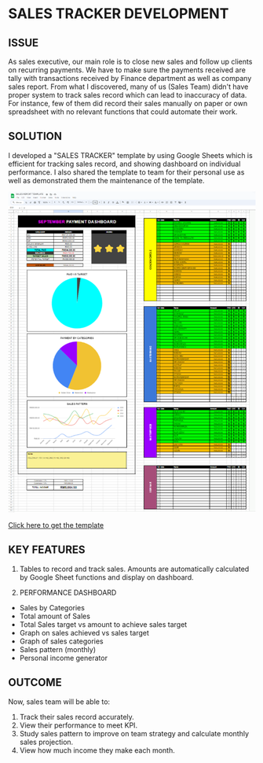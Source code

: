# SALES TRACKER DEVELOPMENT


## ISSUE
As sales executive, our main role is to close new sales and follow up clients on recurring payments. We have to make sure the payments received are tally with transactions received by Finance department as well as company sales report. From what I discovered, many of us (Sales Team) didn't have proper system to track sales record which can lead to inaccuracy of data. For instance, few of them did record their sales manually on paper or own spreadsheet with no relevant functions that could automate their work.


## SOLUTION
I developed a "SALES TRACKER" template by using Google Sheets which is efficient for tracking sales record, and showing dashboard on individual performance. I also shared the template to team for their personal use as well as demonstrated them the maintenance of the template.


![](https://github.com/munirauni/Sales_Tracker_Template/blob/main/docs/assets/Sales%20Tracker%20Template.png)

[Click here to get the template](https://docs.google.com/spreadsheets/d/1_lsWtNfyo7FQaS-gufRl0DeGhB0UC3IcvaAG82zkq3U/edit?usp=sharing)


## KEY FEATURES

1. Tables to record and track sales. Amounts are automatically calculated by Google Sheet functions and display on dashboard.

2. PERFORMANCE DASHBOARD
* Sales by Categories
* Total amount of Sales
* Total Sales target vs amount to achieve sales target
* Graph on sales achieved vs sales target
* Graph of sales categories
* Sales pattern (monthly)
* Personal income generator


## OUTCOME

Now, sales team will be able to:

1. Track their sales record accurately.
2. View their performance to meet KPI.
3. Study sales pattern to improve on team strategy and calculate monthly sales projection.
4. View how much income they make each month.
